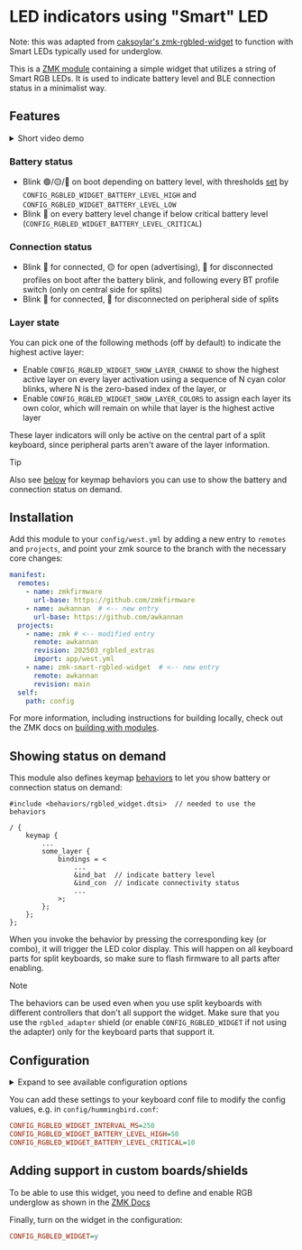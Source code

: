 # LED indicators using "Smart" LED

Note: this was adapted from [caksoylar's zmk-rgbled-widget](https://github.com/caksoylar/zmk-rgbled-widget) to function with Smart LEDs typically used for underglow.

This is a [ZMK module](https://zmk.dev/docs/features/modules) containing a simple widget that utilizes a string of Smart RGB LEDs.
It is used to indicate battery level and BLE connection status in a minimalist way.

## Features

<details>
  <summary>Short video demo</summary>
  See below video for a short demo, running through power on, profile switching and power offs.

  https://github.com/caksoylar/zmk-rgbled-widget/assets/7876996/cfd89dd1-ff24-4a33-8563-2fdad2a828d4
</details>

### Battery status 

- Blink 🟢/🟡/🔴 on boot depending on battery level, with thresholds [set](#configuration) by `CONFIG_RGBLED_WIDGET_BATTERY_LEVEL_HIGH` and `CONFIG_RGBLED_WIDGET_BATTERY_LEVEL_LOW`
- Blink 🔴 on every battery level change if below critical battery level (`CONFIG_RGBLED_WIDGET_BATTERY_LEVEL_CRITICAL`)

### Connection status

- Blink 🔵 for connected, 🟡 for open (advertising), 🔴 for disconnected profiles on boot after the battery blink, and following every BT profile switch (only on central side for splits)
- Blink 🔵 for connected, 🔴 for disconnected on peripheral side of splits

### Layer state

You can pick one of the following methods (off by default) to indicate the highest active layer:

- Enable `CONFIG_RGBLED_WIDGET_SHOW_LAYER_CHANGE` to show the highest active layer on every layer activation
  using a sequence of N cyan color blinks, where N is the zero-based index of the layer, or
- Enable `CONFIG_RGBLED_WIDGET_SHOW_LAYER_COLORS` to assign each layer its own color, which will remain on while that layer is the highest active layer

These layer indicators will only be active on the central part of a split keyboard, since peripheral parts aren't aware of the layer information.

> [!TIP]
> Also see [below](#showing-status-on-demand) for keymap behaviors you can use to show the battery and connection status on demand.

## Installation

Add this module to your `config/west.yml` by adding a new entry to `remotes` and `projects`, and point your zmk source to the branch with the necessary core changes:

```yaml west.yml
manifest:
  remotes:
    - name: zmkfirmware
      url-base: https://github.com/zmkfirmware
    - name: awkannan  # <-- new entry
      url-base: https://github.com/awkannan
  projects:
    - name: zmk # <-- modified entry
      remote: awkannan
      revision: 202503_rgbled_extras
      import: app/west.yml
    - name: zmk-smart-rgbled-widget  # <-- new entry
      remote: awkannan
      revision: main
  self:
    path: config
```

For more information, including instructions for building locally, check out the ZMK docs on [building with modules](https://zmk.dev/docs/features/modules#building-with-modules).

## Showing status on demand

This module also defines keymap [behaviors](https://zmk.dev/docs/keymaps/behaviors) to let you show battery or connection status on demand:

```dts
#include <behaviors/rgbled_widget.dtsi>  // needed to use the behaviors

/ {
    keymap {
        ...
        some_layer {
            bindings = <
                ...
                &ind_bat  // indicate battery level
                &ind_con  // indicate connectivity status
                ...
            >;
        };
    };
};
```

When you invoke the behavior by pressing the corresponding key (or combo), it will trigger the LED color display.
This will happen on all keyboard parts for split keyboards, so make sure to flash firmware to all parts after enabling.

> [!NOTE]
> The behaviors can be used even when you use split keyboards with different controllers that don't all support the widget.
> Make sure that you use the `rgbled_adapter` shield (or enable `CONFIG_RGBLED_WIDGET` if not using the adapter) only for the keyboard parts that support it.

## Configuration

<details>
<summary>Expand to see available configuration options</summary>

| Name                                           | Description                                                                  | Default       |
| ---------------------------------------------- | ---------------------------------------------------------------------------- | ------------- |
| `CONFIG_RGBLED_WIDGET_INTERVAL_MS`             | Minimum wait duration between two blinks in ms                               | 500           |
| `CONFIG_RGBLED_WIDGET_BATTERY_BLINK_MS`        | Duration of battery level blink in ms                                        | 2000          |
| `CONFIG_RGBLED_WIDGET_BATTERY_LEVEL_HIGH`      | High battery level percentage                                                | 80            |
| `CONFIG_RGBLED_WIDGET_BATTERY_LEVEL_LOW`       | Low battery level percentage                                                 | 20            |
| `CONFIG_RGBLED_WIDGET_BATTERY_LEVEL_CRITICAL`  | Critical battery level percentage, blink periodically if under               | 5             |
| `CONFIG_RGBLED_WIDGET_BATTERY_COLOR_HIGH`      | Color for high battery level (above `LEVEL_HIGH`)                            | Green (`2`)   |
| `CONFIG_RGBLED_WIDGET_BATTERY_COLOR_MEDIUM`    | Color for medium battery level (between `LEVEL_LOW` and `LEVEL_HIGH`)        | Yellow (`3`)  |
| `CONFIG_RGBLED_WIDGET_BATTERY_COLOR_LOW`       | Color for low battery level (below `LEVEL_LOW`)                              | Red (`1`)     |
| `CONFIG_RGBLED_WIDGET_BATTERY_COLOR_CRITICAL`  | Color for critical battery level (below `LEVEL_CRITICAL`)                    | Red (`1`)     |
| `CONFIG_RGBLED_WIDGET_CONN_BLINK_MS`           | Duration of BLE connection status blink in ms                                | 1000          |
| `CONFIG_RGBLED_WIDGET_CONN_COLOR_CONNECTED`    | Color for connected BLE connection status                                    | Blue (`4`)    |
| `CONFIG_RGBLED_WIDGET_CONN_COLOR_ADVERTISING`  | Color for advertising BLE connection status                                  | Yellow (`3`)  |
| `CONFIG_RGBLED_WIDGET_CONN_COLOR_DISCONNECTED` | Color for disconnected BLE connection status                                 | Red (`1`)     |
| `CONFIG_RGBLED_WIDGET_SHOW_LAYER_CHANGE`       | Indicate highest active layer on each layer change with a sequence of blinks | `n`           |
| `CONFIG_RGBLED_WIDGET_LAYER_BLINK_MS`          | Blink and wait duration for layer indicator                                  | 100           |
| `CONFIG_RGBLED_WIDGET_LAYER_COLOR`             | Color to use for layer indicator                                             | Cyan (`6`)    |
| `CONFIG_RGBLED_WIDGET_LAYER_DEBOUNCE_MS`       | Wait duration after a layer change before showing the highest active layer   | 100           |
| `CONFIG_RGBLED_WIDGET_SHOW_LAYER_COLORS`       | Indicate highest active layer with a constant configurable color per layer   | `n`           |
| `CONFIG_RGBLED_WIDGET_LAYER_0_COLOR`           | Color to use for the base layer                                              | Black (`0`)   |
| `CONFIG_RGBLED_WIDGET_LAYER_1_COLOR`           | Color to use for layer 1                                                     | Red (`1`)     |
| `CONFIG_RGBLED_WIDGET_LAYER_2_COLOR`           | Color to use for layer 2                                                     | Green (`2`)   |
| `CONFIG_RGBLED_WIDGET_LAYER_3_COLOR`           | Color to use for layer 3                                                     | Yellow (`3`)  |
| `CONFIG_RGBLED_WIDGET_LAYER_4_COLOR`           | Color to use for layer 4                                                     | Blue (`4`)    |
| `CONFIG_RGBLED_WIDGET_LAYER_5_COLOR`           | Color to use for layer 5                                                     | Magenta (`5`) |
| `CONFIG_RGBLED_WIDGET_LAYER_6_COLOR`           | Color to use for layer 6                                                     | Cyan (`6`)    |
| `CONFIG_RGBLED_WIDGET_LAYER_7_COLOR`           | Color to use for layer 7                                                     | White (`7`)   |
| `CONFIG_RGBLED_WIDGET_LAYER_xx_COLOR`          | Color to use for layer xx (change xx to the layer number to change)          | Black (`0`)   |

Color settings use the following integer values:

| Color        | Value |
| ------------ | ----- |
| Black (none) | `0`   |
| Red          | `1`   |
| Green        | `2`   |
| Yellow       | `3`   |
| Blue         | `4`   |
| Magenta      | `5`   |
| Cyan         | `6`   |
| White        | `7`   |

</details>

You can add these settings to your keyboard conf file to modify the config values, e.g. in `config/hummingbird.conf`:

```ini
CONFIG_RGBLED_WIDGET_INTERVAL_MS=250
CONFIG_RGBLED_WIDGET_BATTERY_LEVEL_HIGH=50
CONFIG_RGBLED_WIDGET_BATTERY_LEVEL_CRITICAL=10
```

## Adding support in custom boards/shields

To be able to use this widget, you need to define and enable RGB underglow as shown in the [ZMK Docs](https://zmk.dev/docs/features/lighting#rgb-underglow)

Finally, turn on the widget in the configuration:

```ini
CONFIG_RGBLED_WIDGET=y
```
